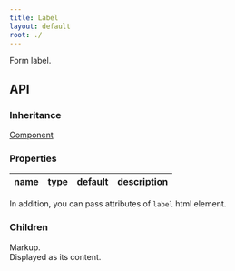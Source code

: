 ```yaml
---
title: Label
layout: default
root: ./
---
```


Form label.


API
--------

### Inheritance

[Component](component)

### Properties

| name | type | default | description |
| ---- | -- | ----------- | ---- |

In addition, you can pass attributes of `label` html element.

### Children

Markup.  
Displayed as its content.
